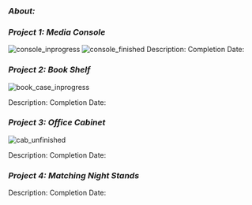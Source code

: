 ### _About:_

### _Project 1: Media Console_
![console_inprogress](https://github.com/Carson2001/Custom-Furniture/assets/154708874/38d2dd2e-5d51-4fcf-9211-2e050fe228ba)
![console_finished](https://github.com/Carson2001/Custom-Furniture/assets/154708874/7f5fe83e-46bc-4a9b-b755-ef2919efcb78)
Description: 
Completion Date:

### _Project 2: Book Shelf_
![book_case_inprogress](https://github.com/Carson2001/Custom-Furniture/assets/154708874/ce070bea-d81e-4cfa-8c19-45523edc6f85)

Description: 
Completion Date:

### _Project 3: Office Cabinet_
![cab_unfinished](https://github.com/Carson2001/Custom-Furniture/assets/154708874/29d271e6-54ca-48fb-a71a-e137edd0e026)

Description: 
Completion Date:

### _Project 4: Matching Night Stands_
Description: 
Completion Date:
